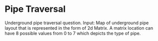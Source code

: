 # Pipe Traversal
Underground pipe traversal question.
Input:
Map of underground pipe layout that is represented in the form of 2d Matrix. A matrix location can have 8 possible values from 0 to 7 which depicts the type of pipe.
